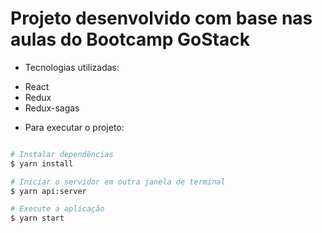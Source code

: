 # Projeto desenvolvido com base nas aulas do Bootcamp GoStack

- Tecnologias utilizadas:
* React
* Redux
* Redux-sagas

- Para executar o projeto:
```bash

# Instalar dependências
$ yarn install

# Iniciar o servidor em outra janela de terminal
$ yarn api:server

# Execute a aplicação
$ yarn start
```
